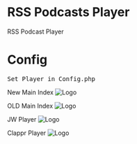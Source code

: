 # RSS Podcasts Player
RSS Podcast Player

Config
==============
<pre>
Set Player in Config.php
</pre>

New Main Index
![Logo](https://raw.githubusercontent.com/SxtBox/Radio_Record_Podcasts_Player/Albdroid/Screenshots/New_Api.png?raw=true)

OLD Main Index
![Logo](https://raw.githubusercontent.com/SxtBox/Radio_Record_Podcasts_Player/Albdroid/Screenshots/Main.png?raw=true)

JW Player
![Logo](https://raw.githubusercontent.com/SxtBox/Radio_Record_Podcasts_Player/Albdroid/Screenshots/JW_Player.png?raw=true)

Clappr Player
![Logo](https://raw.githubusercontent.com/SxtBox/Radio_Record_Podcasts_Player/Albdroid/Screenshots/Clappr_Player.png?raw=true)
